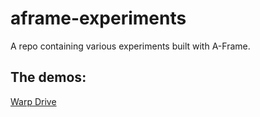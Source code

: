 # aframe-experiments
A repo containing various experiments built with A-Frame.

## The demos:

[Warp Drive](https://jaredpike.github.io/aframe-experiments/warp-drive)